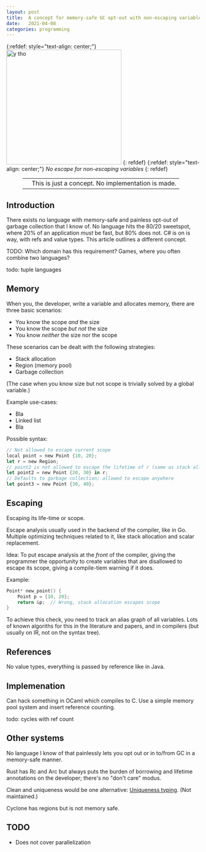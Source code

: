 ```yaml
---
layout: post
title:  A concept for memory-safe GC opt-out with non-escaping variables
date:   2021-04-08
categories: programming
---
```


{:refdef: style="text-align: center;"}
<img src="{{ site.url }}/assets/img/noescape.jpg" alt="y tho" height="300px"/>
{: refdef}
{:refdef: style="text-align: center;"}
*No escape for non-escaping variables*
{: refdef}

<div style='margin: 1em 3em;'>
<table>
<tr>
<td><span class='fa fa-icon fa-info-circle fa-2x'></span></td>
<td>This is just a concept. No implementation is made.</td>
</tr>
</table>
</div>

## Introduction

There exists no language with memory-safe and painless opt-out of garbage collection that I know of. No language hits the 80/20 sweetspot, where 20% of an application _must_ be fast, but 80% does not. C# is on is way, with refs and value types. This article outlines a different concept.

TODO: Which domain has this requirement? Games, where you often combine two languages?

todo: tuple languages

## Memory

When you, the developer, write a variable and allocates memory, there are three basic scenarios:

* You know the scope _and_ the size
* You know the scope _but not_ the size
* You know _neither_ the size nor the scope

These scenarios can be dealt with the following strategies:

* Stack allocation
* Region (memory pool)
* Garbage collection

(The case when you know size but not scope is trivially solved by a global variable.)

Example use-cases:

* Bla
* Linked list
* Bla

Possible syntax:

```rust
// Not allowed to escape current scope
local point = new Point {10, 20};
let r = new Region;
// point2 is not allowed to escape the lifetime of r (same as stack allocation)
let point2 = new Point {20, 30} in r;
// Defaults to garbage collection; allowed to escape anywhere
let point3 = new Point {30, 40};
```

## Escaping

Escaping its life-time or scope.

Escape analysis usually used in the backend of the compiler, like in Go. Multiple optimizing techniques related to it, like stack allocation and scalar replacement.

Idea: To put escape analysis at the _front_ of the compiler, giving the programmer the opportunity to create variables that are disallowed to escape its scope, giving a compile-tiem warning if it does.

Example:

```c
Point* new_point() {
    Point p = {10, 20};
    return &p;  // Wrong, stack allocation escapes scope
}
```

To achieve this check, you need to track an alias graph of all variables. Lots of known algoriths for this in the literature and papers, and in compilers (but usually on IR, not on the syntax tree).

## References

No value types, everything is passed by reference like in Java.

## Implemenation

Can hack something in OCaml which compiles to C. Use a simple memory pool system and insert reference counting.

todo: cycles with ref count

## Other systems

No language I know of that painlessly lets you opt out or in to/from GC in a memory-safe manner.

Rust has Rc and Arc but always puts the burden of borrowing and lifetime annotations on the developer; there's no "don't care" modus.

Clean and uniqueness would be one alternative: [Uniqueness typing](https://clean.cs.ru.nl/download/happlytml_report/CleanRep.2.2_11.htm). (Not maintained.)

Cyclone has regions but is not memory safe.

## TODO

* Does not cover parallelization
